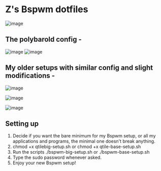 # Z's Bspwm dotfiles

![image](https://user-images.githubusercontent.com/72144072/134498651-9904d7ff-357f-45bd-8f55-ada977628bc4.png)

## The polybarold config -
 
![image](https://user-images.githubusercontent.com/72144072/133924122-84f984b7-0849-4841-9750-2d36d6142647.png)
![image](https://user-images.githubusercontent.com/72144072/133895188-61c9379c-ba03-486e-9328-f77d6aab56d6.png)

## My older setups with similar config and slight modifications -

![image](https://user-images.githubusercontent.com/72144072/133895244-ea5b38d4-e938-48b7-bcfd-1c6045c93159.png)

![image](https://user-images.githubusercontent.com/72144072/133895249-d6aae5a0-8648-45d4-8e99-4e192b0d607c.png)

![image](https://user-images.githubusercontent.com/72144072/133895256-d2084bbb-3928-4682-92bf-c0d75fd5722f.png)

## Setting up 

1. Decide if you want the bare minimum for my Bspwm setup, or all my applications and programs, the minimal one doesn't break anything.
2. chmod +x qtilebig-setup.sh or chmod +x qtile-base-setup.sh
3. Run the scripts ./bspwm-big-setup.sh or ./bspwm-base-setup.sh
4. Type the sudo password whenever asked.
5. Enjoy your new Bspwm setup!
